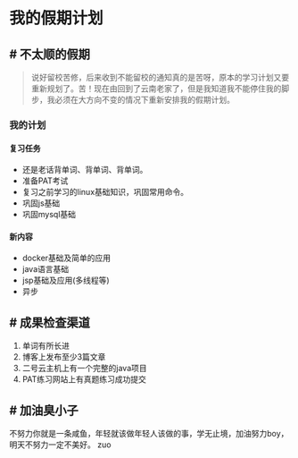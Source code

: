 # 我的假期计划

## # 不太顺的假期 ##

>说好留校苦修，后来收到不能留校的通知真的是苦呀，原本的学习计划又要重新规划了。苦！现在由回到了云南老家了，但是我知道我不能停住我的脚步，我必须在大方向不变的情况下重新安排我的假期计划。

### 我的计划 ###

#### 复习任务 ####

* 还是老话背单词、背单词、背单词。
* 准备PAT考试
* 复习之前学习的linux基础知识，巩固常用命令。
* 巩固js基础
* 巩固mysql基础

#### 新内容 ####

* docker基础及简单的应用
* java语言基础
* jsp基础及应用(多线程等)
* 异步

## # 成果检查渠道 ##

1. 单词有所长进
2. 博客上发布至少3篇文章
3. 二号云主机上有一个完整的java项目
4. PAT练习网站上有真题练习成功提交

## # 加油臭小子 ##

不努力你就是一条咸鱼，年轻就该做年轻人该做的事，学无止境，加油努力boy，明天不努力一定不美好。
zuo